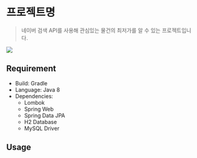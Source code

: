 # 프로젝트명
> 네이버 검색 API를 사용해 관심있는 물건의 최저가를 알 수 있는 프로젝트입니다.

![](img/selectshop.png)

## Requirement
* Build: Gradle
* Language: Java 8
* Dependencies: 
  * Lombok
  * Spring Web
  * Spring Data JPA
  * H2 Database
  * MySQL Driver
  
## Usage
